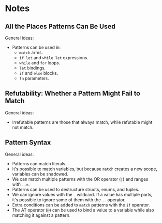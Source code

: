 # Notes

## All the Places Patterns Can Be Used

General ideas:

- Patterns can be used in:
    - `match` arms.
    - `if let` and `while let` expressions.
    - `while` and `for` loops.
    - `let` bindings.
    - `if` and `else` blocks.
    - `fn` parameters.

## Refutability: Whether a Pattern Might Fail to Match

General ideas:

- Irrefutable patterns are those that always match, while refutable might not
  match.

## Pattern Syntax

General ideas:

- Patterns can match literals.
- It's possible to match variables, but because `match` creates a new scope,
  variables can be shadowed.
- We can match multiple patterns with the OR operator (`|`) and ranges with
  `..=`.
- Patterns can be used to destructure structs, enums, and tuples.
- We can ignore values with the `_` wildcard. If a value has multiple parts,
  it's possible to ignore some of them with the `..` operator.
- Extra conditions can be added to `match` patterns with the `if` operator.
- The AT operator (`@`) can be used to bind a value to a variable while also
  matching it against a pattern.